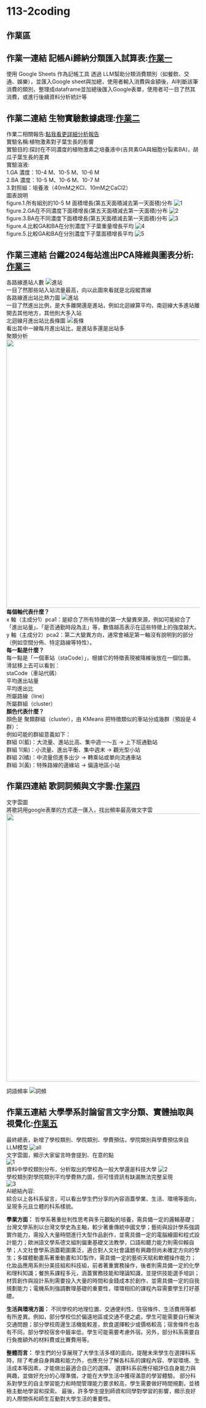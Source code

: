# 113-2coding
## 作業區  
## **作業一連結 記帳Ai歸納分類匯入試算表:[作業一](https://github.com/kurakanja/113-2coding/blob/main/HW1.ipynb)**  
  
使用 Google Sheets 作為記帳工具 透過 LLM幫助分類消費類別（如餐飲、交通、娛樂），並匯入Google sheet與加總，使用者輸入消費與金額後，AI判斷該筆消費的類別，整理成dataframe並加總後匯入Google表單，使用者可一目了然其消費，或進行後續資料分析統計等    
## **作業二連結 生物實驗數據處理:[作業二](https://github.com/kurakanja/113-2coding/blob/main/%E7%94%9F%E7%89%A9%E6%A4%8D%E7%89%A9%E7%9B%92%E9%AC%9A%E5%9C%96.ipynb)**    　
  
作業二相關報告:[點我看更詳細分析報告](https://docs.google.com/document/d/1_rFbIWTvPx5XcIhLqyhatzQqTHGtSD3INcT09gqsM0k/edit?tab=t.0)  
實驗名稱:植物激素對⼦葉⽣⻑的影響  
實驗目的:探討在不同濃度的植物激素之培養液中(吉貝素GA與細胞分裂素BA)，胡瓜⼦葉⽣⻑的差異  
實驗溶液:  
1.GA 濃度：10-4 M、10-5 M、10-6 M   
2.BA 濃度：10-5 M、10-6 M、10-7 M   
3.對照組：培養液（40mM之KCl、10mM之CaCl2）  
圖表說明  
figure.1.所有組別的10-5 M 面積增長(第五天面積減去第一天面積)分布  ![1](image/fig1.png)  
figure.2.GA在不同濃度下面積增長(第五天面積減去第一天面積)分布  ![2](image/fig2.png)  
figure.3.BA在不同濃度下面積增長(第五天面積減去第一天面積)分布  ![3](image/fig3.png)  
figure.4.比較GA和BA在分別濃度下子葉重量增長平均  ![4](image/fig4.png)  
figure.5.比較GA和BA在分別濃度下子葉面積增長平均  ![5](image/fig5.png)  

## **作業三連結 台鐵2024每站進出PCA降維與圖表分析:[作業三](台鐵2024每站進出PCA降維與圖表分析.ipynb)**   
各路線進站人數 ![進站](image/各路線進站人數.png)  
一目了然那些站入站流量最高，向以此圖來看就是北段縱貫線  
各路線進出站比熱力圖 ![進站](image/進出比熱力圖.png)   
一目了然進出比例，是大多離開還是進站，例如北迴線算平均，南迴線大多進站離開去其他地方，其他則大多入站  
北迴線月進出站比長條圖 ![長條](image/進出比長條圖.png)  
看出其中一線每月進出站比，是進站多還是出站多  
聚類分析<img src="image/聚類分析.png" width="700"/>  
**每個軸代表什麼？**  
x 軸（主成分1）pca1：是綜合了所有特徵的第一大變異來源，例如可能綜合了「進出站量」、「是否通勤時段為主」等，數值越高表示在這些特徵上的強度越大。  
y 軸（主成分2）pca2：第二大變異方向，通常會補足第一軸沒有說明到的部分（例如空間分佈、特定路線等特性）。  
**每一點是什麼？**  
每一點是「一個車站（staCode）」，根據它的特徵表現被降維後放在一個位置。  
滑鼠移上去可以看到：  
staCode（車站代碼）  
平均進出站量  
平均進出比  
所屬路線（line）  
所屬群組（cluster）  
**顏色代表什麼？**  
顏色是 聚類群組（cluster），由 KMeans 把特徵類似的車站分成幾群（預設是 4 群）：  
例如可能的群組意義如下：  
群組 0(藍)：大流量、進站比高、集中週一～五 → 上下班通勤站  
群組 1(紫)：小流量、進出平衡、集中週末 → 觀光型小站  
群組 2(橘)：中流量但進多出少 → 轉乘站或單向流通車站  
群組 3(黃)：特殊路線的邊緣站 → 偏遠地區小站  
  
## **作業四連結 歌詞詞頻與文字雲:[作業四](https://github.com/kurakanja/113-2coding/blob/main/%E6%96%87%E5%AD%97%E5%88%86%E9%A1%9E%E8%AA%B2%E5%A0%82%E7%B7%B4%E7%BF%92(%E8%8D%89%E6%9D%B1%E6%B2%92%E6%9C%89%E6%B4%BE%E5%B0%8D%E5%85%A8%E6%AD%8C%E6%9B%B2%E6%AD%8C%E8%A9%9E).ipynb)**    
  
文字雲圖  
將歌詞用google表單的方式逐一匯入，找出頻率最高做文字雲  
<img src="image/文字雲圖.png" width="700"/>   

詞語頻率  ![詞頻](image/歌詞詞頻.png)  

## **作業五連結 大學學系討論留言文字分類、實體抽取與視覺化:[作業五](大學學系討論留言文字分類.ipynb)**  
最終總表，新增了學校類別、學院類別、學費預估，學院類別與學費預估來自LLM模型
 ![all](image/總表hw5.png)  
文字雲圖，顯示大家留言時會提到、在意的點    
![1](image/文字雲圖hw5.png)  
資料中學校類別分布，分析取出的學校為一般大學還是科技大學 
![2](image/資料中學校類別分布.png)  
學校類別對學院類別平均學費熱力圖，但可惜資訊有缺漏無法完整呈現  
![3](image/熱力圖hw5.png)    
AI總結內容:  
綜合以上各科系留言，可以看出學生們分享的內容涵蓋學業、生活、環境等面向，呈現多元且立體的科系樣貌。

**學業方面：**  哲學系著重批判性思考與多元觀點的培養，需具備一定的邏輯基礎；台灣文學系則以台灣文學史為主軸，較少著重傳統中國文學；藝術與設計學系強調實作能力，需投入大量時間進行大型作品創作，並需具備一定的電腦繪圖和程式設計能力；歐洲語文學系德文組則偏重基礎文法教學，口語和聽力能力則需仰賴自學；人文社會學系涵蓋範圍廣泛，適合對人文社會議題有興趣但尚未確定方向的學生；多媒體動畫系著重動畫和3D製作，需具備一定的藝術天賦和軟體操作能力；化妝品應用系則分美技組和科技組，前者著重實務操作，後者則需具備一定的化學和理科知識；餐旅系課程多元，涵蓋實務技能和理論知識，並提供技能選手培訓；材質創作與設計系則需要投入大量的時間和金錢成本於創作，並需具備一定的自我規劃能力；電機系則強調數理基礎的重要性，環環相扣的課程內容需要學生打好基礎。  

**生活與環境方面：**  不同學校的地理位置、交通便利性、住宿條件、生活費用等都有所差異。例如，部分學校位於偏遠地區或交通不便之處，學生可能需要自行解決交通問題；部分學校周邊生活機能較差，飲食選擇較少或價格較高；宿舍條件也各有不同，部分學校宿舍中籤率低，學生可能需要考慮外宿。另外，部分科系需要自行負擔額外的材料費或比賽費用等。  

**整體而言：**  學生們的分享展現了大學生活多樣的面向，提醒未來學生在選擇科系時，除了考慮自身興趣和能力外，也應充分了解各科系的課程內容、學習環境、生活成本等因素，才能做出最適合自己的選擇。 選擇科系前應仔細評估自身能力與興趣，並做好充分的心理準備，才能在大學生活中獲得滿意的學習體驗。  部分科系對學生的自主學習能力和時間管理能力要求較高，學生需要做好時間規劃，並積極主動地學習和探索。  最後，許多學生提到師資和同學對學習的影響，顯示良好的人際關係和師生互動對大學生活的重要性。  



